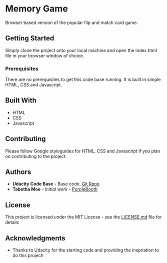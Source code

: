 # Memory Game

Browser based version of the popular flip and match card game.

## Getting Started

Simply clone the project onto your local machine and open the index.html file in your browser window of choice.

### Prerequisites

There are no prerequisites to get this code base running. It is built in simple HTML, CSS and Javascript.

## Built With

* HTML
* CSS
* Javascript

## Contributing

Please follow Google styleguides for HTML, CSS and Javascript if you plan on contributing to the project.

## Authors

* **Udacity Code Base** - Base code. [Git Repo](https://github.com/udacity/fend-project-memory-game)
* **Tabetha Moe** - *Initial work* - [PurpleBooth](https://github.com/PurpleBooth)

## License

This project is licensed under the MIT License - see the [LICENSE.md](LICENSE.md) file for details

## Acknowledgments

* Thanks to Udacity for the starting code and providing the inspriation to do this project!
